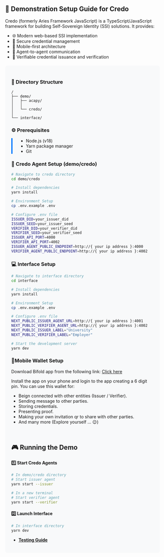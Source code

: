 ## 🚀 Demonstration Setup Guide for Credo

Credo (formerly Aries Framework JavaScript) is a TypeScript/JavaScript framework for building Self-Sovereign Identity (SSI) solutions. It provides:
- 🌐 Modern web-based SSI implementation
- 🔐 Secure credential management
- 📱 Mobile-first architecture
- 🤝 Agent-to-agent communication
- 📜 Verifiable credential issuance and verification

<div style="background-color: #f8f9fa; padding: 20px; border-radius: 8px; margin: 20px 0;">

### 📁 Directory Structure

```
/
├── demo/
│   ├── acapy/
│   │
│   └── credo/
│
└── interface/
```

### ⚙️ Prerequisites

<div style="border-left: 4px solid #007bff; padding-left: 20px; margin: 15px 0;">

- Node.js (v18)
- Yarn package manager
- Git

</div>

### 🔧 Credo Agent Setup (demo/credo)

```bash
# Navigate to credo directory
cd demo/credo

# Install dependencies
yarn install

# Environment Setup
cp .env.example .env

# Configure .env file
ISSUER_DID=your_issuer_did
ISSUER_SEED=your_issuer_seed
VERIFIER_DID=your_verifier_did
VERIFIER_SEED=your_verifier_seed
ISSUER_API_PORT=4000
VERIFIER_API_PORT=4002
ISSUER_AGENT_PUBLIC_ENDPOINT=http://{ your ip address }:4000
VERIFIER_AGENT_PUBLIC_ENDPOINT=http://{ your ip address }:4002
```

### 💻 Interface Setup

```bash
# Navigate to interface directory
cd interface

# Install dependencies
yarn install

# Environment Setup
cp .env.example .env

# Configure .env file
NEXT_PUBLIC_ISSUER_AGENT_URL=http://{ your ip address }:4001
NEXT_PUBLIC_VERIFIER_AGENT_URL=http://{ your ip address }:4002
NEXT_PUBLIC_ISSUER_LABEL="University"
NEXT_PUBLIC_VERIFIER_LABEL="Employer"

# Start the development server
yarn dev
```

### 📱Mobile Wallet Setup

Download Bifold app from the following link: <a href="https://drive.google.com/uc?export=download&id=10Qv5FNXOsp6-kyafJefXYYSe_v5bpfuq">Click here</a>

Install the app on your phone and login to the app creating a 6 digit pin. You can use this wallet for:

- Beign connected with other entities (Issuer / Verifier).
- Sending message to other parties.
- Storing credentials.
- Presenting proof.
- Making your own invitation qr to share with other parties.
- And many more (Explore yourself ... 😉)

<br>

## 🎮 Running the Demo

#### 1️⃣ Start Credo Agents

```bash
# In demo/credo directory
# Start issuer agent
yarn start --issuer

# In a new terminal
# Start verifier agent
yarn start --verifier
```

#### 2️⃣ Launch Interface

```bash
# In interface directory
yarn dev
```

- **[Testing Guide](../../README.md#-testing-the-setup)**

</div>
